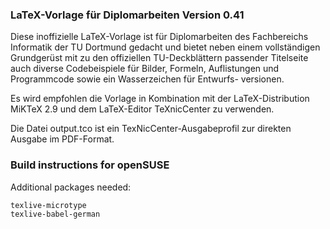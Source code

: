 ### LaTeX-Vorlage für Diplomarbeiten Version 0.41

Diese inoffizielle LaTeX-Vorlage ist für Diplomarbeiten
des Fachbereichs Informatik der TU Dortmund gedacht und
bietet neben einem vollständigen Grundgerüst mit zu den
offiziellen TU-Deckblättern passender Titelseite auch 
diverse Codebeispiele für Bilder, Formeln, Auflistungen
und Programmcode sowie ein Wasserzeichen für Entwurfs-
versionen.

Es wird empfohlen die Vorlage in Kombination mit der
LaTeX-Distribution MiKTeX 2.9 und dem LaTeX-Editor
TeXnicCenter zu verwenden.

Die Datei output.tco ist ein TexNicCenter-Ausgabeprofil
zur direkten Ausgabe im PDF-Format.



### Build instructions for openSUSE


Additional packages needed:

    texlive-microtype
    texlive-babel-german

